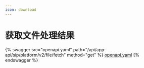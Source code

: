 ```yaml
---
icon: download
---
```


# 获取文件处理结果

{% swagger src="openapi.yaml" path="/api/app-api/sip/platform/v2/file/fetch" method="get" %}
[openapi.yaml](openapi.yaml)
{% endswagger %}